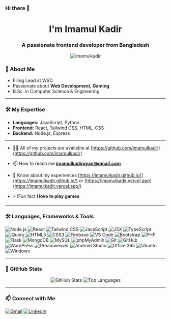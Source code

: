 ### Hi there 👋

<h1 align="center">I'm Imamul Kadir</h1>
<h3 align="center">A passionate frontend developer from Bangladesh</h3>

<p align="center"> <img src="https://komarev.com/ghpvc/?username=imamulkadir&label=Profile%20views&color=0e75b6&style=flat" alt="imamulkadir" /> </p>

### 🚀 About Me
- Filing Lead at WSD  
- Passionate about **Web Development, Gaming**  
- B.Sc. in Computer Science & Engineering 

---

### 🛠️ My Expertise
- **Languages:** JavaScript, Python
- **Frontend:** React, Tailwind CSS, HTML, CSS  
- **Backend:** Node.js, Express  

---

- 👨‍💻 All of my projects are available at [https://github.com/imamulkadir](https://github.com/imamulkadir)

- 📫 How to reach me **imamulkadiroyan@gmail.com**

- 📄 Know about my experiences [https://imamulkadir.github.io/](https://imamulkadir.github.io/) or [https://imamulkadir.vercel.app](https://imamulkadir.vercel.app/)

- ⚡ !Fun fact **I love to play games**

---

### 🛠️ Languages, Frameworks & Tools

![Node.js](https://img.shields.io/badge/Node.js-339933?style=for-the-badge&logo=node.js&logoColor=white)
![React](https://img.shields.io/badge/React-20232A?style=for-the-badge&logo=react&logoColor=61DAFB)
![Tailwind CSS](https://img.shields.io/badge/Tailwind_CSS-38B2AC?style=for-the-badge&logo=tailwind-css&logoColor=white)
![JavaScript](https://img.shields.io/badge/JavaScript-F7DF1E?style=for-the-badge&logo=javascript&logoColor=black)
![JSX](https://img.shields.io/badge/JSX-F7DF1E?style=for-the-badge&logo=react&logoColor=61DAFB)
![TypeScript](https://img.shields.io/badge/TypeScript-3178C6?style=for-the-badge&logo=typescript&logoColor=white)
![jQuery](https://img.shields.io/badge/jQuery-0769AD?style=for-the-badge&logo=jquery&logoColor=white)
![HTML5](https://img.shields.io/badge/HTML5-E34F26?style=for-the-badge&logo=html5&logoColor=white)
![CSS3](https://img.shields.io/badge/CSS3-1572B6?style=for-the-badge&logo=css3&logoColor=white)
![Firebase](https://img.shields.io/badge/Firebase-FFCA28?style=for-the-badge&logo=firebase&logoColor=black)
![VS Code](https://img.shields.io/badge/VS_Code-007ACC?style=for-the-badge&logo=visual-studio-code&logoColor=white)
![Bootstrap](https://img.shields.io/badge/Bootstrap-7952B3?style=for-the-badge&logo=bootstrap&logoColor=white)
![PHP](https://img.shields.io/badge/PHP-777BB4?style=for-the-badge&logo=php&logoColor=white)
![Flask](https://img.shields.io/badge/Flask-000000?style=for-the-badge&logo=flask&logoColor=white)
![MongoDB](https://img.shields.io/badge/MongoDB-47A248?style=for-the-badge&logo=mongodb&logoColor=white)
![MySQL](https://img.shields.io/badge/MySQL-4479A1?style=for-the-badge&logo=mysql&logoColor=white)
![phpMyAdmin](https://img.shields.io/badge/phpMyAdmin-003366?style=for-the-badge&logo=phpmyadmin&logoColor=white)
![Git](https://img.shields.io/badge/Git-F05032?style=for-the-badge&logo=git&logoColor=white)
![GitHub](https://img.shields.io/badge/GitHub-181717?style=for-the-badge&logo=github&logoColor=white)
![WordPress](https://img.shields.io/badge/WordPress-21759B?style=for-the-badge&logo=wordpress&logoColor=white)
![Dreamweaver](https://img.shields.io/badge/Dreamweaver-2DB34A?style=for-the-badge&logo=adobe-dreamweaver&logoColor=white)
![Android Studio](https://img.shields.io/badge/Android_Studio-3DDC84?style=for-the-badge&logo=android-studio&logoColor=white)
![Office 365](https://img.shields.io/badge/Microsoft_Office-FFB900?style=for-the-badge&logo=microsoft-office&logoColor=white)
![Ubuntu](https://img.shields.io/badge/Ubuntu-E95420?style=for-the-badge&logo=ubuntu&logoColor=white)
![Windows](https://img.shields.io/badge/Windows-0078D6?style=for-the-badge&logo=windows&logoColor=white)


---

### 🌟 GitHub Stats
<p align="center">
  <img src="https://github-readme-stats.vercel.app/api?username=imamulkadir&show_icons=true&theme=radical" alt="GitHub Stats" />
  <img src="https://github-readme-stats.vercel.app/api/top-langs/?username=imamulkadir&layout=compact&theme=radical" alt="Top Languages" />
</p>

---

### 📫 Connect with Me
[![Gmail](https://img.shields.io/badge/Gmail-D14836?style=for-the-badge&logo=gmail&logoColor=white)](mailto:imamulkadiroyan@gmail.com)
[![LinkedIn](https://img.shields.io/badge/LinkedIn-0A66C2?style=for-the-badge&logo=linkedin&logoColor=white)](https://www.linkedin.com/in/imamulkadir)
